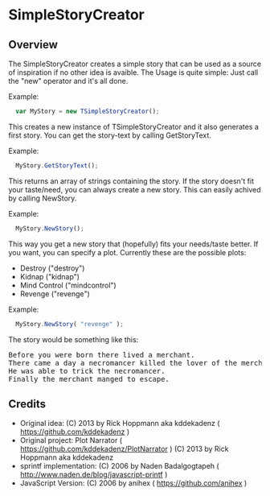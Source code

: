 SimpleStoryCreator
==================

Overview
---------
The SimpleStoryCreator creates a simple story that can be used 
as a source of inspiration if no other idea is avaible.
The Usage is quite simple:
Just call the "new" operator and it's all done.

Example:
```javascript
  var MyStory = new TSimpleStoryCreator();
```

This creates a new instance of TSimpleStoryCreator and it also
generates a first story. You can get the story-text by calling
GetStoryText.

Example:
```javascript
  MyStory.GetStoryText();
```

This returns an array of strings containing the story.
If the story doesn't fit your taste/need, you can always create
a new story. This can easily achived by calling NewStory.

Example:
```javascript
  MyStory.NewStory();
```

This way you get a new story that (hopefully) fits your needs/taste
better.
If you want, you can specify a plot.
Currently these are the possible plots:
* Destroy ("destroy")
* Kidnap ("kidnap")
* Mind Control ("mindcontrol")
* Revenge ("revenge")

Example:
```javascript
  MyStory.NewStory( "revenge" );
```

The story would be something like this:
<pre>
Before you were born there lived a merchant.
There came a day a necromancer killed the lover of the merchant.
He was able to trick the necromancer.
Finally the merchant manged to escape.
</pre>


Credits
-------
* Original idea: (C) 2013 by Rick Hoppmann aka kddekadenz ( https://github.com/kddekadenz )
* Original project: Plot Narrator ( https://github.com/kddekadenz/PlotNarrator ) (C) 2013 by Rick Hoppmann aka kddekadenz
* sprintf implementation: (C) 2006 by Naden Badalgogtapeh ( http://www.naden.de/blog/javascript-printf )
* JavaScript Version: (C) 2006 by anihex ( https://github.com/anihex )
